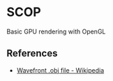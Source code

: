 # SCOP
Basic GPU rendering with OpenGL


## References
- [Wavefront .obj file - Wikipedia](https://en.wikipedia.org/wiki/Wavefront_.obj_file)

